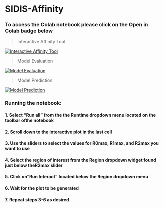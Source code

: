 # SIDIS-Affinity

### To access the Colab notebook please click on the Open in Colab badge below

> Interactive Affinity Tool  

[![Interactive Affinity Tool](https://colab.research.google.com/assets/colab-badge.svg)](https://colab.research.google.com/github/QCDHUB/SIDIS-Affinity/blob/main/interactive_plot.ipynb)  

> Model Evaluation   

[![Model Evaluation](https://colab.research.google.com/assets/colab-badge.svg)](https://colab.research.google.com/github/QCDHUB/SIDIS-Affinity/blob/main/Finalrun_test_all_autothreshold.ipynb)

> Model Prediction

[![Model Prediction](https://colab.research.google.com/assets/colab-badge.svg)](https://colab.research.google.com/github/QCDHUB/SIDIS-Affinity/blob/main/calculator.ipynb)

### Running the notebook:
#### 1. Select “Run all” from the the Runtime dropdown menu located on the toolbar ofthe notebook
#### 2. Scroll down to the interactive plot in the last cell 
#### 3. Use the sliders to select the values for R0max, R1max, and R2max you want to use
#### 4. Select the region of interest from the Region dropdown widget found just below theR2max slider
#### 5. Click on“Run Interact” located below the Region dropdown menu
#### 6. Wait for the plot to be generated
#### 7. Repeat steps 3-6 as desired
